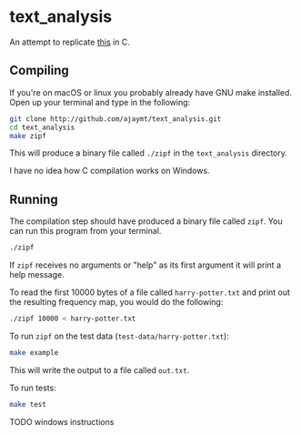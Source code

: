 
# text_analysis
An attempt to replicate [this](https://github.com/jasonxia17/TextAnalyzer) in C.

## Compiling
If you're on macOS or linux you probably already have GNU make installed. Open up your terminal and type in the following:

```sh
git clone http://github.com/ajaymt/text_analysis.git
cd text_analysis
make zipf
```

This will produce a binary file called `./zipf` in the `text_analysis` directory.

I have no idea how C compilation works on Windows.

## Running
The compilation step should have produced a binary file called `zipf`. You can run this program from your terminal.

```sh
./zipf
```

If `zipf` receives no arguments or "help" as its first argument it will print a help message.

To read the first 10000 bytes of a file called `harry-potter.txt` and print out the resulting frequency map, you would do the following:
```sh
./zipf 10000 < harry-potter.txt
```

To run `zipf` on the test data (`test-data/harry-potter.txt`):
```sh
make example
```

This will write the output to a file called `out.txt`.

To run tests:
```sh
make test
```

TODO windows instructions
